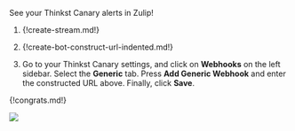 See your Thinkst Canary alerts in Zulip!

1. {!create-stream.md!}

1. {!create-bot-construct-url-indented.md!}

1. Go to your Thinkst Canary settings, and click on **Webhooks** on
   the left sidebar. Select the **Generic** tab. Press
   **Add Generic Webhook** and enter the constructed URL above. Finally,
   click **Save**.

{!congrats.md!}

![](/static/images/integrations/thinkst/001.png)
